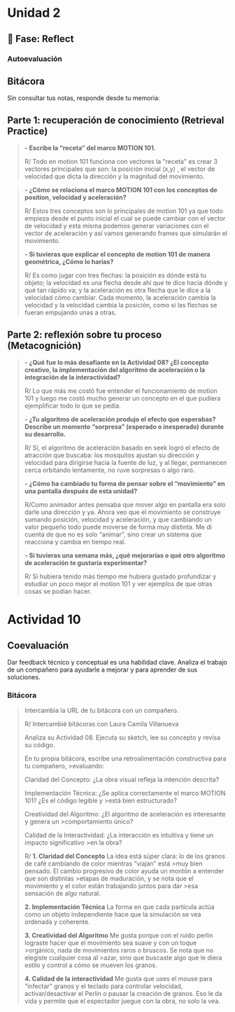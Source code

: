 # Unidad 2


## 🤔 Fase: Reflect

### Autoevaluación
## Bitácora

Sin consultar tus notas, responde desde tu memoria:

## Parte 1: recuperación de conocimiento (Retrieval Practice)
>
>**- Escribe la “receta” del marco MOTION 101.**
>
>R/ Todo en motion 101 funciona con vectores la "receta" es crear 3 vectores principales que son: la posición inicial (x,y) , el vector de velocidad que dicta la dirección y la magnitud del movimiento.

>**- ¿Cómo se relaciona el marco MOTION 101 con los conceptos de position, velocidad y aceleración?**
>
> R/ Estos tres conceptos son lo principales de motion 101 ya que todo empieza desde el punto inicial el cual se puede cambiar con el vector de velocidad y esta misma podemos generar variaciones con el vector de aceleración y así vamos generando frames que simularán el movimiento.
>
>**- Si tuvieras que explicar el concepto de motion 101 de manera geométrica, ¿Cómo lo harías?**
>
> R/ Es como jugar con tres flechas: la posición es dónde está tu objeto; la velocidad es una flecha desde ahí que te dice hacia dónde y qué tan rápido va; y la aceleración es otra flecha que le dice a la velocidad cómo cambiar. Cada momento, la aceleración cambia la velocidad y la velocidad cambia la posición, como si las flechas se fueran empujando unas a otras.
>
## Parte 2: reflexión sobre tu proceso (Metacognición)
>
>**- ¿Qué fue lo más desafiante en la Actividad 08? ¿El concepto creativo, la implementación del algoritmo de aceleración o la integración de la interactividad?**
>
>R/ Lo que más me costó fue entender el funcionamiento de motion 101 y luego me costó mucho generar un concepto en el que pudiera ejemplificar todo lo que se pedía.
>
>**- ¿Tu algoritmo de aceleración produjo el efecto que esperabas? Describe un momento “sorpresa” (esperado o inesperado) durante su desarrollo.**
>
>R/ Sí, el algoritmo de aceleración basado en seek logró el efecto de atracción que buscaba: los mosquitos ajustan su dirección y velocidad para dirigirse hacia la fuente de luz, y al llegar, permanecen cerca orbitando lentamente, no ruve sorpresas o algo raro.
>
>**- ¿Cómo ha cambiado tu forma de pensar sobre el “movimiento” en una pantalla después de esta unidad?**
>
>R/Como animador antes pensaba que mover algo en pantalla era solo darle una dirección y ya. Ahora veo que el movimiento se construye sumando posición, velocidad y aceleración, y que cambiando un valor pequeño todo puede moverse de forma muy distinta. Me di cuenta de que no es solo “animar”, sino crear un sistema que reacciona y cambia en tiempo real.
>
>**- Si tuvieras una semana más, ¿qué mejorarías o qué otro algoritmo de aceleración te gustaría experimentar?**
>
>R/ Si hubiera tenido más tiempo me hubiera gustado profundizar y estudiar un poco mejor el motion 101 y ver ejemplos de que otras cosas se podian hacer.


# Actividad 10
## Coevaluación
Dar feedback técnico y conceptual es una habilidad clave. Analiza el trabajo de un compañero para ayudarle a mejorar y para aprender de sus soluciones.

### Bitácora

>Intercambia la URL de tu bitácora con un compañero.
>
>R/ Intercambié bitácoras con Laura Camila Villanueva
>
>Analiza su Actividad 08. Ejecuta su sketch, lee su concepto y revisa su código.
>
>En tu propia bitácora, escribe una retroalimentación constructiva para tu compañero, >evaluando:
>
>Claridad del Concepto: ¿La obra visual refleja la intención descrita?
>
>Implementación Técnica: ¿Se aplica correctamente el marco MOTION 101? ¿Es el código legible y >está bien estructurado?
>
>Creatividad del Algoritmo: ¿El algoritmo de aceleración es interesante y genera un >comportamiento único?
>
>Calidad de la Interactividad: ¿La interacción es intuitiva y tiene un impacto significativo >en la obra?
>
> R/
>**1. Claridad del Concepto**
>La idea está súper clara: lo de los granos de café cambiando de color mientras “viajan” está >muy bien pensado. El cambio progresivo de color ayuda un montón a entender que son distintas >etapas de maduración, y se nota que el movimiento y el color están trabajando juntos para dar >esa sensación de algo natural.
>
>**2. Implementación Técnica**
>La forma en que cada partícula actúa como un objeto independiente hace que la simulación se vea ordenada y coherente.
>
>**3. Creatividad del Algoritmo**
>Me gusta porque con el ruido perlin lograste hacer que el movimiento sea suave y con un toque >orgánico, nada de movimientos raros o bruscos. Se nota que no elegiste cualquier cosa al >azar, sino que buscaste algo que le diera estilo y control a cómo se mueven los granos.
>
>
>**4. Calidad de la interactividad**
>Me gusta que uses el mouse para “infectar” granos y el teclado para controlar velocidad, activar/desactivar el Perlin o pausar la creación de granos. Eso le da vida y permite que el espectador juegue con la obra, no solo la vea.

